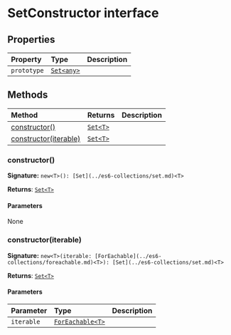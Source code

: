 # SetConstructor interface










## Properties

| Property	   | Type	| Description|
|:-------------|:-------|:-----------|
|`prototype`      | [`Set<any>`](../es6-collections/set.md) |  |




## Methods

| Method	   |  Returns	| Description|
|:-------------|:-------|:-----------|
|[constructor<T>()](#constructor<t>)      | [`Set<T>`](../es6-collections/set.md) |  |
|[constructor<T>(iterable)](#constructor<t>iterable)      | [`Set<T>`](../es6-collections/set.md) |  |




### constructor<T>()



**Signature:** `new<T>(): [Set](../es6-collections/set.md)<T>`

**Returns**: [`Set<T>`](../es6-collections/set.md)



#### Parameters
None


### constructor<T>(iterable)



**Signature:** `new<T>(iterable: [ForEachable](../es6-collections/foreachable.md)<T>): [Set](../es6-collections/set.md)<T>`

**Returns**: [`Set<T>`](../es6-collections/set.md)



#### Parameters


| Parameter	   | Type    | Description |
|:-------------|:---------------|:------------|
| `iterable`    | [`ForEachable<T>`](../es6-collections/foreachable.md) |  |

